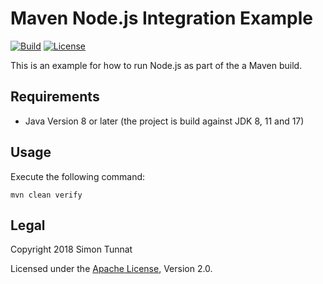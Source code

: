 # Maven Node.js Integration Example
[![Build](https://github.com/simontunnat/maven-nodejs-integration-example/workflows/CI/badge.svg)](https://github.com/simontunnat/maven-parent/actions?query=workflow%3ACI)
[![License](https://img.shields.io/badge/License-Apache%202.0-blue.svg)](https://opensource.org/licenses/Apache-2.0)

This is an example for how to run Node.js as part of the a Maven build.

## Requirements
* Java Version 8 or later (the project is build against JDK 8, 11 and 17)

## Usage
Execute the following command:
```
mvn clean verify
```

## Legal
Copyright 2018 Simon Tunnat

Licensed under the [Apache License](LICENSE), Version 2.0.
